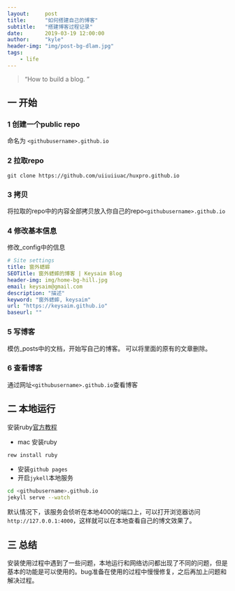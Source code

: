 ```yaml
---
layout:     post
title:      "如何搭建自己的博客"
subtitle:   "搭建博客过程记录"
date:       2019-03-19 12:00:00
author:     "kyle"
header-img: "img/post-bg-dlam.jpg"
tags:
    - life
---
```


> “How to build a blog. ”

## 一 开始 
### 1 创建一个public repo
命名为 `<githubusername>.github.io`

### 2 拉取repo
`git clone https://github.com/uiiuiiuac/huxpro.github.io`

### 3 拷贝
将拉取的repo中的内容全部拷贝放入你自己的repo`<githubusername>.github.io`

### 4 修改基本信息
修改_config中的信息
```yaml
# Site settings
title: 窗外蟋蟀
SEOTitle: 窗外蟋蟀的博客 | Keysaim Blog
header-img: img/home-bg-hill.jpg
email: keysaim@gmail.com
description: "描述"
keyword: "窗外蟋蟀, keysaim"
url: "https://keysaim.github.io"
baseurl: ""
```

### 5 写博客
模仿_posts中的文档，开始写自己的博客。
可以将里面的原有的文章删除。

### 6 查看博客
通过网址`<githubusername>.github.io`查看博客

## 二 本地运行
安装ruby[官方教程](https://www.ruby-lang.org/en/downloads/)
- mac 安装ruby
```bash
rew install ruby
```
- 安装`github pages`
- 开启`jykell`本地服务
```bash
cd <githubusername>.github.io
jekyll serve --watch
```
默认情况下，该服务会侦听在本地4000的端口上，可以打开浏览器访问`http://127.0.0.1:4000`，这样就可以在本地查看自己的博文效果了。

## 三 总结
安装使用过程中遇到了一些问题，本地运行和网络访问都出现了不同的问题，但是基本的功能是可以使用的。bug准备在使用的过程中慢慢修复，之后再加上问题和解决过程。